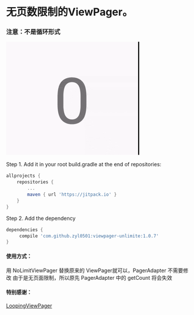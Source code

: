 # 无页数限制的ViewPager。
### 注意：不是循环形式

 ![image](https://github.com/zyl0501/viewpager-unlimite/blob/master/pic/3.gif)


Step 1. Add it in your root build.gradle at the end of repositories:
``` gradle
allprojects {
	repositories {
		...
		maven { url 'https://jitpack.io' }
	}
}
```

Step 2. Add the dependency
``` gradle
dependencies {
	 compile 'com.github.zyl0501:viewpager-unlimite:1.0.7'
}
```

#### 使用方式：

用 NoLimitViewPager 替换原来的 ViewPager就可以，PagerAdapter 不需要修改
由于是无页面限制，所以原先 PagerAdapter 中的 getCount 将会失效


#### 特别感谢：
[LoopingViewPager](https://github.com/imbryk/LoopingViewPager)
